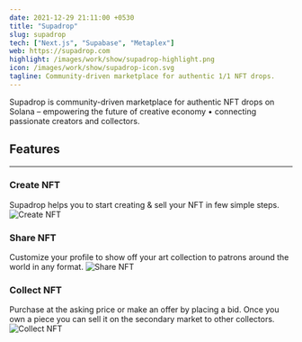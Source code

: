 ```yaml
---
date: 2021-12-29 21:11:00 +0530
title: "Supadrop"
slug: supadrop
tech: ["Next.js", "Supabase", "Metaplex"]
web: https://supadrop.com
highlight: /images/work/show/supadrop-highlight.png
icon: /images/work/show/supadrop-icon.svg
tagline: Community-driven marketplace for authentic 1/1 NFT drops.
---
```


Supadrop is community-driven marketplace for authentic NFT drops on Solana – empowering the future of creative economy • connecting passionate creators and collectors.

## Features

---

### Create NFT

Supadrop helps you to start creating & sell your NFT in few simple steps.
![Create NFT](/images/work/show/supadrop-create-nft.webp)

### Share NFT

Customize your profile to show off your art collection to patrons around the world in any format.
![Share NFT](/images/work/show/supadrop-profile.webp)

### Collect NFT

Purchase at the asking price or make an offer by placing a bid. Once you own a piece you can sell it on the secondary market to other collectors.
![Collect NFT](/images/work/show/supadrop-bid-nft.webp)

